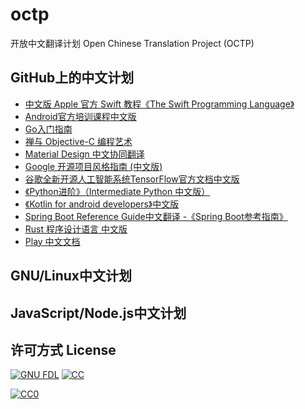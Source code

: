 # octp
开放中文翻译计划 Open Chinese Translation Project (OCTP)

## GitHub上的中文计划
* [中文版 Apple 官方 Swift 教程《The Swift Programming Language》](https://github.com/numbbbbb/the-swift-programming-language-in-chinese)
* [Android官方培训课程中文版](https://github.com/kesenhoo/android-training-course-in-chinese)
* [Go入门指南](https://github.com/Unknwon/the-way-to-go_ZH_CN)
* [禅与 Objective-C 编程艺术](https://github.com/oa414/objc-zen-book-cn)
* [Material Design 中文协同翻译](https://github.com/1sters/material_design_zh)
* [Google 开源项目风格指南 (中文版)](https://github.com/zh-google-styleguide/zh-google-styleguide)
* [谷歌全新开源人工智能系统TensorFlow官方文档中文版](https://github.com/jikexueyuanwiki/tensorflow-zh)
* [《Python进阶》（Intermediate Python 中文版）](https://github.com/eastlakeside/interpy-zh)
* [《Kotlin for android developers》中文版](https://github.com/wangjiegulu/kotlin-for-android-developers-zh)
* [Spring Boot Reference Guide中文翻译 -《Spring Boot参考指南》](https://github.com/qibaoguang/Spring-Boot-Reference-Guide)
* [Rust 程序设计语言 中文版](https://github.com/KaiserY/rust-book-chinese)
* [Play 中文文档](https://github.com/Hawstein/play-for-scala-developers)

## GNU/Linux中文计划

## JavaScript/Node.js中文计划

## 许可方式 License
[![GNU FDL](http://wiki.huihoo.com/skins/common/images/gnu-fdl.png)](http://wiki.huihoo.com/wiki/CC-BY-SA_3.0) [![CC](http://wiki.huihoo.com/images/4/4e/CC-BY-SA_3.0-88x31.png)](http://wiki.huihoo.com/wiki/CC-BY-SA_3.0)
<p xmlns:dct="http://purl.org/dc/terms/" xmlns:vcard="http://www.w3.org/2001/vcard-rdf/3.0#">
  <a rel="license"
     href="http://creativecommons.org/publicdomain/zero/1.0/">
    <img src="http://i.creativecommons.org/p/zero/1.0/88x31.png" style="border-style: none;" alt="CC0" />
  </a>
</p>
